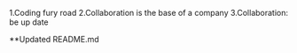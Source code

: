 1.Coding fury road
2.Collaboration is the base of a company
3.Collaboration: be up date

**Updated README.md
